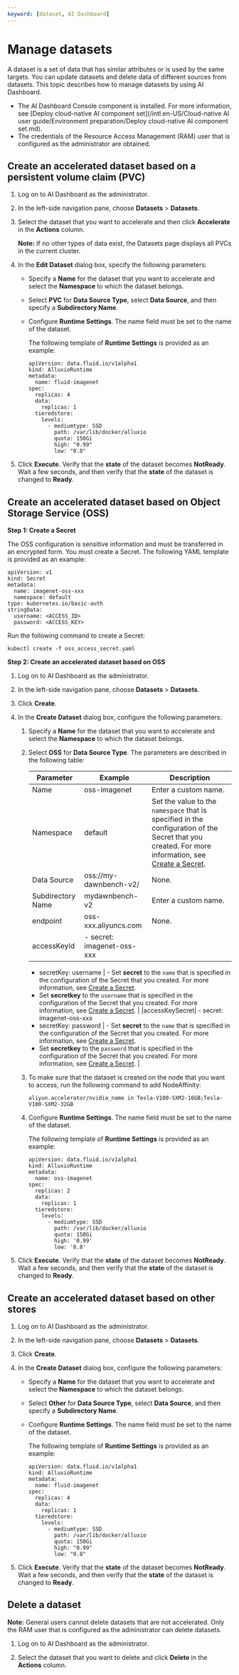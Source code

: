 ```yaml
---
keyword: [dataset, AI Dashboard]
---
```


# Manage datasets

A dataset is a set of data that has similar attributes or is used by the same targets. You can update datasets and delete data of different sources from datasets. This topic describes how to manage datasets by using AI Dashboard.

-   The AI Dashboard Console component is installed. For more information, see [Deploy cloud-native AI component set](/intl.en-US/Cloud-native AI user guide/Environment preparation/Deploy cloud-native AI component set.md).
-   The credentials of the Resource Access Management \(RAM\) user that is configured as the administrator are obtained.

## Create an accelerated dataset based on a persistent volume claim \(PVC\)

1.  Log on to AI Dashboard as the administrator.

2.  In the left-side navigation pane, choose **Datasets** \> **Datasets**.

3.  Select the dataset that you want to accelerate and then click **Accelerate** in the **Actions** column.

    **Note:** If no other types of data exist, the Datasets page displays all PVCs in the current cluster.

4.  In the **Edit Dataset** dialog box, specify the following parameters:

    -   Specify a **Name** for the dataset that you want to accelerate and select the **Namespace** to which the dataset belongs.
    -   Select **PVC** for **Data Source Type**, select **Data Source**, and then specify a **Subdirectory Name**.
    -   Configure **Runtime Settings**. The name field must be set to the name of the dataset.

        The following template of **Runtime Settings** is provided as an example:

        ```
        apiVersion: data.fluid.io/v1alpha1
        kind: AlluxioRuntime
        metadata:
          name: fluid-imagenet
        spec:
          replicas: 4
          data:
            replicas: 1
          tieredstore:
            levels:
              - mediumtype: SSD
                path: /var/lib/docker/alluxio
                quota: 150Gi
                high: "0.99"
                low: "0.8"
        ```

5.  Click **Execute**. Verify that the **state** of the dataset becomes **NotReady**. Wait a few seconds, and then verify that the **state** of the dataset is changed to **Ready**.


## Create an accelerated dataset based on Object Storage Service \(OSS\)

**Step 1: Create a Secret**

The OSS configuration is sensitive information and must be transferred in an encrypted form. You must create a Secret. The following YAML template is provided as an example:

```
apiVersion: v1
kind: Secret
metadata:
  name: imagenet-oss-xxx
  namespace: default
type: kubernetes.io/basic-auth
stringData:
  username: <ACCESS_ID>
  password: <ACCESS_KEY>
```

Run the following command to create a Secret:

```
kubectl create -f oss_access_secret.yaml
```

**Step 2: Create an accelerated dataset based on OSS**

1.  Log on to AI Dashboard as the administrator.

2.  In the left-side navigation pane, choose **Datasets** \> **Datasets**.

3.  Click **Create**.

4.  In the **Create Dataset** dialog box, configure the following parameters:

    1.  Specify a **Name** for the dataset that you want to accelerate and select the **Namespace** to which the dataset belongs.

    2.  Select **OSS** for **Data Source Type**. The parameters are described in the following table:

        |Parameter|Example|Description|
        |---------|-------|-----------|
        |Name|oss-imagenet|Enter a custom name.|
        |Namespace|default|Set the value to the `namespace` that is specified in the configuration of the Secret that you created. For more information, see [Create a Secret](#section_2jz_umo_piw).|
        |Data Source|oss://my-dawnbench-v2/|None.|
        |Subdirectory Name|mydawnbench-v2|Enter a custom name.|
        |endpoint|oss-xxx.aliyuncs.com|None.|
        |accessKeyId|        -   secret: imagenet-oss-xxx
        -   secretKey: username
|        -   Set **secret** to the `name` that is specified in the configuration of the Secret that you created. For more information, see [Create a Secret](#section_2jz_umo_piw).
        -   Set **secretkey** to the `username` that is specified in the configuration of the Secret that you created. For more information, see [Create a Secret](#section_2jz_umo_piw). |
        |accessKeySecret|        -   secret: imagenet-oss-xxx
        -   secretKey: password
|        -   Set **secret** to the `name` that is specified in the configuration of the Secret that you created. For more information, see [Create a Secret](#section_2jz_umo_piw).
        -   Set **secretkey** to the `password` that is specified in the configuration of the Secret that you created. For more information, see [Create a Secret](#section_2jz_umo_piw). |

    3.  To make sure that the dataset is created on the node that you want to access, run the following command to add NodeAffinity:

        ```
        aliyun.accelerator/nvidia_name in Tesla-V100-SXM2-16GB;Tesla-V100-SXM2-32GB
        ```

    4.  Configure **Runtime Settings**. The name field must be set to the name of the dataset.

        The following template of **Runtime Settings** is provided as an example:

        ```
        apiVersion: data.fluid.io/v1alpha1
        kind: AlluxioRuntime
        metadata:
          name: oss-imagenet
        spec:
          replicas: 2
          data:
            replicas: 1
          tieredstore:
            levels:
              - mediumtype: SSD
                path: /var/lib/docker/alluxio
                quota: 150Gi
                high: '0.99'
                low: '0.8'
        ```

5.  Click **Execute**. Verify that the **state** of the dataset becomes **NotReady**. Wait a few seconds, and then verify that the **state** of the dataset is changed to **Ready**.


## Create an accelerated dataset based on other stores

1.  Log on to AI Dashboard as the administrator.

2.  In the left-side navigation pane, choose **Datasets** \> **Datasets**.

3.  Click **Create**.

4.  In the **Create Dataset** dialog box, configure the following parameters:

    -   Specify a **Name** for the dataset that you want to accelerate and select the **Namespace** to which the dataset belongs.
    -   Select **Other** for **Data Source Type**, select **Data Source**, and then specify a **Subdirectory Name**.
    -   Configure **Runtime Settings**. The name field must be set to the name of the dataset.

        The following template of **Runtime Settings** is provided as an example:

        ```
        apiVersion: data.fluid.io/v1alpha1
        kind: AlluxioRuntime
        metadata:
          name: fluid-imagenet
        spec:
          replicas: 4
          data:
            replicas: 1
          tieredstore:
            levels:
              - mediumtype: SSD
                path: /var/lib/docker/alluxio
                quota: 150Gi
                high: "0.99"
                low: "0.8"
        ```

5.  Click **Execute**. Verify that the **state** of the dataset becomes **NotReady**. Wait a few seconds, and then verify that the **state** of the dataset is changed to **Ready**.


## Delete a dataset

**Note:** General users cannot delete datasets that are not accelerated. Only the RAM user that is configured as the administrator can delete datasets.

1.  Log on to AI Dashboard as the administrator.

2.  Select the dataset that you want to delete and click **Delete** in the **Actions** column.


